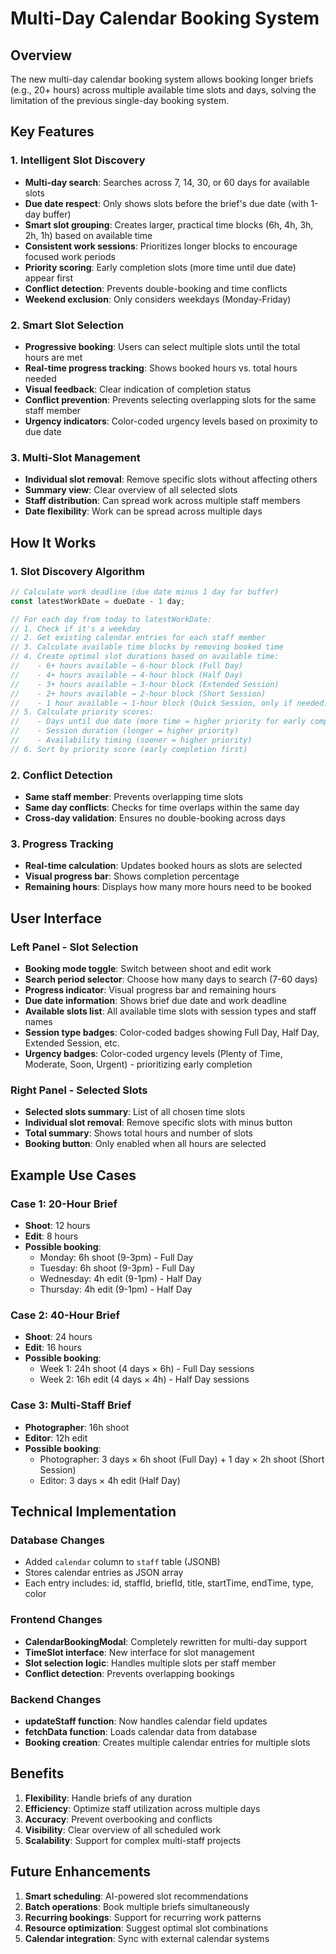 # Multi-Day Calendar Booking System

## Overview
The new multi-day calendar booking system allows booking longer briefs (e.g., 20+ hours) across multiple available time slots and days, solving the limitation of the previous single-day booking system.

## Key Features

### 1. Intelligent Slot Discovery
- **Multi-day search**: Searches across 7, 14, 30, or 60 days for available slots
- **Due date respect**: Only shows slots before the brief's due date (with 1-day buffer)
- **Smart slot grouping**: Creates larger, practical time blocks (6h, 4h, 3h, 2h, 1h) based on available time
- **Consistent work sessions**: Prioritizes longer blocks to encourage focused work periods
- **Priority scoring**: Early completion slots (more time until due date) appear first
- **Conflict detection**: Prevents double-booking and time conflicts
- **Weekend exclusion**: Only considers weekdays (Monday-Friday)

### 2. Smart Slot Selection
- **Progressive booking**: Users can select multiple slots until the total hours are met
- **Real-time progress tracking**: Shows booked hours vs. total hours needed
- **Visual feedback**: Clear indication of completion status
- **Conflict prevention**: Prevents selecting overlapping slots for the same staff member
- **Urgency indicators**: Color-coded urgency levels based on proximity to due date

### 3. Multi-Slot Management
- **Individual slot removal**: Remove specific slots without affecting others
- **Summary view**: Clear overview of all selected slots
- **Staff distribution**: Can spread work across multiple staff members
- **Date flexibility**: Work can be spread across multiple days

## How It Works

### 1. Slot Discovery Algorithm
```typescript
// Calculate work deadline (due date minus 1 day for buffer)
const latestWorkDate = dueDate - 1 day;

// For each day from today to latestWorkDate:
// 1. Check if it's a weekday
// 2. Get existing calendar entries for each staff member
// 3. Calculate available time blocks by removing booked time
// 4. Create optimal slot durations based on available time:
//    - 6+ hours available → 6-hour block (Full Day)
//    - 4+ hours available → 4-hour block (Half Day)
//    - 3+ hours available → 3-hour block (Extended Session)
//    - 2+ hours available → 2-hour block (Short Session)
//    - 1 hour available → 1-hour block (Quick Session, only if needed)
// 5. Calculate priority scores:
//    - Days until due date (more time = higher priority for early completion)
//    - Session duration (longer = higher priority)
//    - Availability timing (sooner = higher priority)
// 6. Sort by priority score (early completion first)
```

### 2. Conflict Detection
- **Same staff member**: Prevents overlapping time slots
- **Same day conflicts**: Checks for time overlaps within the same day
- **Cross-day validation**: Ensures no double-booking across days

### 3. Progress Tracking
- **Real-time calculation**: Updates booked hours as slots are selected
- **Visual progress bar**: Shows completion percentage
- **Remaining hours**: Displays how many more hours need to be booked

## User Interface

### Left Panel - Slot Selection
- **Booking mode toggle**: Switch between shoot and edit work
- **Search period selector**: Choose how many days to search (7-60 days)
- **Progress indicator**: Visual progress bar and remaining hours
- **Due date information**: Shows brief due date and work deadline
- **Available slots list**: All available time slots with session types and staff names
- **Session type badges**: Color-coded badges showing Full Day, Half Day, Extended Session, etc.
- **Urgency badges**: Color-coded urgency levels (Plenty of Time, Moderate, Soon, Urgent) - prioritizing early completion

### Right Panel - Selected Slots
- **Selected slots summary**: List of all chosen time slots
- **Individual slot removal**: Remove specific slots with minus button
- **Total summary**: Shows total hours and number of slots
- **Booking button**: Only enabled when all hours are selected

## Example Use Cases

### Case 1: 20-Hour Brief
- **Shoot**: 12 hours
- **Edit**: 8 hours
- **Possible booking**:
  - Monday: 6h shoot (9-3pm) - Full Day
  - Tuesday: 6h shoot (9-3pm) - Full Day
  - Wednesday: 4h edit (9-1pm) - Half Day
  - Thursday: 4h edit (9-1pm) - Half Day

### Case 2: 40-Hour Brief
- **Shoot**: 24 hours
- **Edit**: 16 hours
- **Possible booking**:
  - Week 1: 24h shoot (4 days × 6h) - Full Day sessions
  - Week 2: 16h edit (4 days × 4h) - Half Day sessions

### Case 3: Multi-Staff Brief
- **Photographer**: 16h shoot
- **Editor**: 12h edit
- **Possible booking**:
  - Photographer: 3 days × 6h shoot (Full Day) + 1 day × 2h shoot (Short Session)
  - Editor: 3 days × 4h edit (Half Day)

## Technical Implementation

### Database Changes
- Added `calendar` column to `staff` table (JSONB)
- Stores calendar entries as JSON array
- Each entry includes: id, staffId, briefId, title, startTime, endTime, type, color

### Frontend Changes
- **CalendarBookingModal**: Completely rewritten for multi-day support
- **TimeSlot interface**: New interface for slot management
- **Slot selection logic**: Handles multiple slots per staff member
- **Conflict detection**: Prevents overlapping bookings

### Backend Changes
- **updateStaff function**: Now handles calendar field updates
- **fetchData function**: Loads calendar data from database
- **Booking creation**: Creates multiple calendar entries for multiple slots

## Benefits

1. **Flexibility**: Handle briefs of any duration
2. **Efficiency**: Optimize staff utilization across multiple days
3. **Accuracy**: Prevent overbooking and conflicts
4. **Visibility**: Clear overview of all scheduled work
5. **Scalability**: Support for complex multi-staff projects

## Future Enhancements

1. **Smart scheduling**: AI-powered slot recommendations
2. **Batch operations**: Book multiple briefs simultaneously
3. **Recurring bookings**: Support for recurring work patterns
4. **Resource optimization**: Suggest optimal slot combinations
5. **Calendar integration**: Sync with external calendar systems 